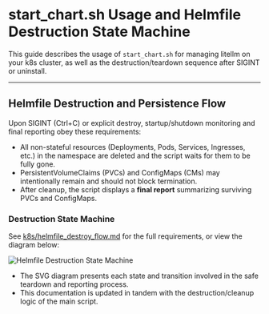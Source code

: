 # start_chart.sh Usage and Helmfile Destruction State Machine

This guide describes the usage of `start_chart.sh` for managing litellm on your k8s cluster, as well as the destruction/teardown sequence after SIGINT or uninstall.

---

## Helmfile Destruction and Persistence Flow

Upon SIGINT (Ctrl+C) or explicit destroy, startup/shutdown monitoring and final reporting obey these requirements:
- All non-stateful resources (Deployments, Pods, Services, Ingresses, etc.) in the namespace are deleted and the script waits for them to be fully gone.
- PersistentVolumeClaims (PVCs) and ConfigMaps (CMs) may intentionally remain and should not block termination.
- After cleanup, the script displays a **final report** summarizing surviving PVCs and ConfigMaps.

### Destruction State Machine

See [k8s/helmfile_destroy_flow.md](helmfile_destroy_flow.md) for the full requirements, or view the diagram below:

![Helmfile Destruction State Machine](helmfile_destroy_flow.svg)

- The SVG diagram presents each state and transition involved in the safe teardown and reporting process.
- This documentation is updated in tandem with the destruction/cleanup logic of the main script.